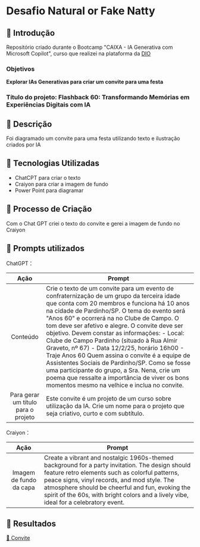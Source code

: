 # Desafio Natural or Fake Natty


## 🚀 Introdução

Repositório criado durante o Bootcamp "CAIXA - IA Generativa com Microsoft Copilot", curso que realizei na plataforma da [DIO](https://dio.me)

 
### Objetivos

 **Explorar IAs Generativas para criar um convite para uma festa**


### Título do projeto: Flashback 60: Transformando Memórias em Experiências Digitais com IA

## 📒 Descrição
Foi diagramado um convite para uma festa utilizando texto e ilustração criados por IA

## 🤖 Tecnologias Utilizadas
- ChatCPT para criar o texto
- Craiyon para criar a imagem de fundo
- Power Point para diagramar

## 🧐 Processo de Criação
Com o Chat GPT criei o texto do convite e gerei a imagem de fundo no Craiyon

## 🤖 Prompts utilizados

ChatGPT：

|   Ação   | Prompt                                                                                                                                                                                                                                                                         |
| :------: | ------------------------------------------------------------------------------------------------------------------------------------------------------------------------------------------------------------------------------------------------------------------------------ |
| Conteúdo | Crie o texto de um convite para um evento de confraternização de um grupo da terceira idade que conta com 20 membros e funciona há 10 anos na cidade de Pardinho/SP. O tema do evento será "Anos 60" e ocorrerá na no Clube de Campo. O tom deve ser afetivo e alegre. O convite deve ser objetivo. Devem constar as informações: - Local: Clube de Campo Pardinho (situado à Rua Almir Graveto, nº 67) - Data 12/2/25, horário 16h00 - Traje Anos 60 Quem assina o convite é a equipe de Assistentes Sociais de Pardinho/SP. Como se fosse uma participante do grupo, a Sra. Nena, crie um poema que ressalte a importância de viver os bons momentos mesmo na velhice e inclua no convite.|
| Para gerar um título para o projeto   | Este convite é um projeto de um curso sobre utilização da IA. Crie um nome para o projeto que seja criativo, curto e com subtítulo. |   


Craiyon：

|  Ação  | Prompt                                                                                 |
| :----: | -------------------------------------------------------------------------------------- |
| Imagem de fundo da capa | Create a vibrant and nostalgic 1960s-themed background for a party invitation. The design should feature retro elements such as colorful patterns, peace signs, vinyl records, and mod style. The atmosphere should be cheerful and fun, evoking the spirit of the 60s, with bright colors and a lively vibe, ideal for a celebratory event. |


## 🚀 Resultados

[📕 Convite](https://github.com/eu-ingrid/lab-natty-or-not/blob/main/output/convite2.pdf)



